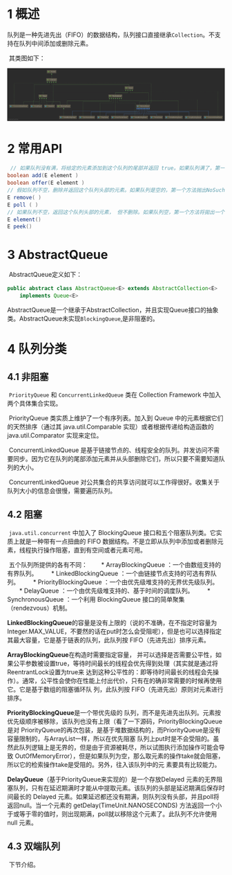 # 1 概述

​		队列是一种先进先出（FIFO）的数据结构，队列接口直接继承`Collection`。不支持在队列中间添加或删除元素。

​		其类图如下：

![011-1](..\images\011-1.png)



# 2 常用API

```java
 // 如果队列没有满，将给定的元素添加到这个队列的尾部并返回 true。如果队列满了，第一个方法将拋出一个 IllegalStateException, 而第二个方法返回 false。 
boolean add(E element )
boolean offer(E element )
// 假如队列不空，删除并返回这个队列头部的元素。如果队列是空的，第一个方法抛出NoSuchElementException, 而第二个方法返回 null。
E remove( )
E poll ( )
// 如果队列不空，返回这个队列头部的元素， 但不删除。如果队列空，第一个方法将拋出一个 NoSuchElementException, 而第二个方法返回 null。
E element()
E peek()
```

# 3 AbstractQueue

​		AbstractQueue定义如下：

```java
public abstract class AbstractQueue<E> extends AbstractCollection<E>
    implements Queue<E> 
```

​		AbstractQueue是一个继承于AbstractCollection，并且实现Queue接口的抽象类。AbstractQueue未实现`BlockingQueue`,是非阻塞的。

# 4 队列分类

## 4.1 非阻塞

​		`PriorityQueue` 和 `ConcurrentLinkedQueue` 类在 Collection Framework 中加入两个具体集合实现。 

​		PriorityQueue 类实质上维护了一个有序列表。加入到 Queue 中的元素根据它们的天然排序（通过其 java.util.Comparable 实现）或者根据传递给构造函数的 java.util.Comparator 实现来定位。

​		ConcurrentLinkedQueue 是基于链接节点的、线程安全的队列。并发访问不需要同步。因为它在队列的尾部添加元素并从头部删除它们，所以只要不需要知道队列的大小。		

​		ConcurrentLinkedQueue 对公共集合的共享访问就可以工作得很好。收集关于队列大小的信息会很慢，需要遍历队列。



## 4.2 阻塞

​		`java.util.concurrent` 中加入了 BlockingQueue 接口和五个阻塞队列类。它实质上就是一种带有一点扭曲的 FIFO 数据结构。不是立即从队列中添加或者删除元素，线程执行操作阻塞，直到有空间或者元素可用。

​		五个队列所提供的各有不同：
　　* ArrayBlockingQueue ：一个由数组支持的有界队列。
　　* LinkedBlockingQueue ：一个由链接节点支持的可选有界队列。
　　* PriorityBlockingQueue ：一个由优先级堆支持的无界优先级队列。
　　* DelayQueue ：一个由优先级堆支持的、基于时间的调度队列。
　　* SynchronousQueue ：一个利用 BlockingQueue 接口的简单聚集（rendezvous）机制。

**LinkedBlockingQueue**的容量是没有上限的（说的不准确，在不指定时容量为Integer.MAX_VALUE，不要然的话在put时怎么会受阻呢），但是也可以选择指定其最大容量，它是基于链表的队列，此队列按 FIFO（先进先出）排序元素。


**ArrayBlockingQueue**在构造时需要指定容量， 并可以选择是否需要公平性，如果公平参数被设置true，等待时间最长的线程会优先得到处理（其实就是通过将ReentrantLock设置为true来 达到这种公平性的：即等待时间最长的线程会先操作）。通常，公平性会使你在性能上付出代价，只有在的确非常需要的时候再使用它。它是基于数组的阻塞循环队 列，此队列按 FIFO（先进先出）原则对元素进行排序。


**PriorityBlockingQueue**是一个带优先级的 队列，而不是先进先出队列。元素按优先级顺序被移除，该队列也没有上限（看了一下源码，PriorityBlockingQueue是对 PriorityQueue的再次包装，是基于堆数据结构的，而PriorityQueue是没有容量限制的，与ArrayList一样，所以在优先阻塞 队列上put时是不会受阻的。虽然此队列逻辑上是无界的，但是由于资源被耗尽，所以试图执行添加操作可能会导致 OutOfMemoryError），但是如果队列为空，那么取元素的操作take就会阻塞，所以它的检索操作take是受阻的。另外，往入该队列中的元 素要具有比较能力。


**DelayQueue**（基于PriorityQueue来实现的）是一个存放Delayed 元素的无界阻塞队列，只有在延迟期满时才能从中提取元素。该队列的头部是延迟期满后保存时间最长的 Delayed 元素。如果延迟都还没有期满，则队列没有头部，并且poll将返回null。当一个元素的 getDelay(TimeUnit.NANOSECONDS) 方法返回一个小于或等于零的值时，则出现期满，poll就以移除这个元素了。此队列不允许使用 null 元素。



 ## 4.3 双端队列

​		下节介绍。

